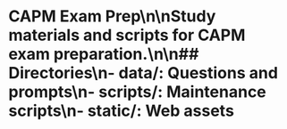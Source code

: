 # CAPM Exam Prep\n\nStudy materials and scripts for CAPM exam preparation.\n\n## Directories\n- **data/**: Questions and prompts\n- **scripts/**: Maintenance scripts\n- **static/**: Web assets
